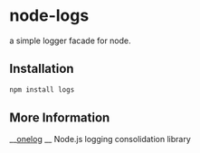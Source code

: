 node-logs
=========

a simple logger facade for node.

## Installation

```js
npm install logs
```

## More Information
__[onelog](https://github.com/vjpr/onelog) __ Node.js logging consolidation library